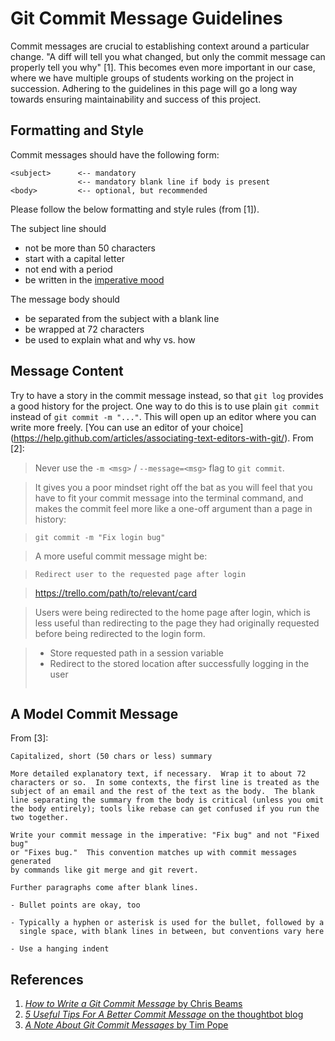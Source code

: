 # Git Commit Message Guidelines

Commit messages are crucial to establishing context around a particular change.
"A diff will tell you what changed, but only the commit message can properly tell you why" [1].
This becomes even more important in our case, where we have multiple groups of students working on the project in succession.
Adhering to the guidelines in this page will go a long way towards ensuring maintainability and success of this project.


## Formatting and Style

Commit messages should have the following form:
```
<subject>      <-- mandatory
               <-- mandatory blank line if body is present
<body>         <-- optional, but recommended
```

Please follow the below formatting and style rules (from [1]).

The subject line should
* not be more than 50 characters
* start with a capital letter
* not end with a period
* be written in the [imperative mood](http://chris.beams.io/posts/git-commit/#imperative)

The message body should
* be separated from the subject with a blank line
* be wrapped at 72 characters
* be used to explain what and why vs. how


## Message Content

Try to have a story in the commit message instead, so that `git log` provides a good history
for the project. One way to do this is to use plain `git commit` instead of `git commit -m "..."`.
This will open up an editor where you can write more freely. [You can use an editor of your choice]
(https://help.github.com/articles/associating-text-editors-with-git/). From [2]:

> Never use the `-m <msg>` / `--message=<msg>` flag to `git commit`.

> It gives you a poor mindset right off the bat as you will feel that you have to fit your commit message into the terminal command,
> and makes the commit feel more like a one-off argument than a page in history:

> ```
> git commit -m "Fix login bug"
> ```

> A more useful commit message might be:

> ```
> Redirect user to the requested page after login

> https://trello.com/path/to/relevant/card

> Users were being redirected to the home page after login, which is less
> useful than redirecting to the page they had originally requested before
> being redirected to the login form.

> * Store requested path in a session variable
> * Redirect to the stored location after successfully logging in the user
> ```


## A Model Commit Message

From [3]:
```
Capitalized, short (50 chars or less) summary

More detailed explanatory text, if necessary.  Wrap it to about 72
characters or so.  In some contexts, the first line is treated as the
subject of an email and the rest of the text as the body.  The blank
line separating the summary from the body is critical (unless you omit
the body entirely); tools like rebase can get confused if you run the
two together.

Write your commit message in the imperative: "Fix bug" and not "Fixed bug"
or "Fixes bug."  This convention matches up with commit messages generated
by commands like git merge and git revert.

Further paragraphs come after blank lines.

- Bullet points are okay, too

- Typically a hyphen or asterisk is used for the bullet, followed by a
  single space, with blank lines in between, but conventions vary here

- Use a hanging indent
```


## References

1. [_How to Write a Git Commit Message_ by Chris Beams](http://chris.beams.io/posts/git-commit/)
2. [_5 Useful Tips For A Better Commit Message_ on the thoughtbot blog](https://robots.thoughtbot.com/5-useful-tips-for-a-better-commit-message)
3. [_A Note About Git Commit Messages_ by Tim Pope](http://tbaggery.com/2008/04/19/a-note-about-git-commit-messages.html)
